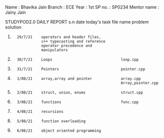 Name   : Bhavika Jain
Branch : ECE
Year   : 1st
SP no. : SP0234
Mentor name : Jainy Jain

STUDYPOD2.0 DAILY REPORT
s.n      date       today's task                       file name            problem          solution
1.       29/7/21    operators and header files,
                    c++ typecasting and reference 
                    operator precedence and 
                    manipulators
2.       30/7/21    Loops                               loop.cpp 
3.       31/7/21    Pointers                            pointer.cpp
4.       1/08/21    array,array and pointer             array.cpp
                                                        Array,pointer.cpp
5.       2/08/21    struct, union, enums                struct.cpp
6.       3/08/21    functions                           func.cpp                                       
7.       4/08/21    recursions
8.       5/08/21    function overloading
9.       6/08/21    object oriented programming
